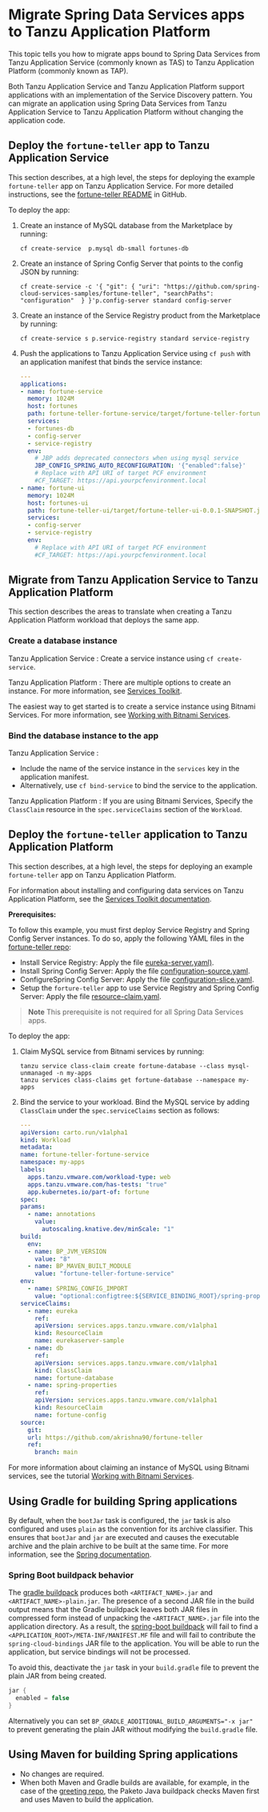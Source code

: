 # Migrate Spring Data Services apps to Tanzu Application Platform

This topic tells you how to migrate apps bound to Spring Data Services from Tanzu Application Service
(commonly known as TAS) to Tanzu Application Platform (commonly known as TAP).

Both Tanzu Application Service and Tanzu Application Platform support applications with an implementation
of the Service Discovery pattern.
You can migrate an application using Spring Data Services from Tanzu Application Service to
Tanzu Application Platform without changing the application code.

## <a id="deploy-app-to-tas"></a> Deploy the `fortune-teller` app to Tanzu Application Service

This section describes, at a high level, the steps for deploying the example `fortune-teller` app
on Tanzu Application Service.
For more detailed instructions, see the [fortune-teller README](https://github.com/akrishna90/fortune-teller/blob/main/README.adoc) in GitHub.

To deploy the app:

1. Create an instance of MySQL database from the Marketplace by running:

    ```console
    cf create-service  p.mysql db-small fortunes-db
    ```

1. Create an instance of Spring Config Server that points to the config JSON by running:

    ```console
    cf create-service -c '{ "git": { "uri": "https://github.com/spring-cloud-services-samples/fortune-teller", "searchPaths": "configuration"  } }'p.config-server standard config-server
    ```

1. Create an instance of the Service Registry product from the Marketplace by running:

    ```console
    cf create-service s p.service-registry standard service-registry
    ```

1. Push the applications to Tanzu Application Service using `cf push` with an application manifest
   that binds the service instance:

    ```yaml
    ---
    applications:
    - name: fortune-service
      memory: 1024M
      host: fortunes
      path: fortune-teller-fortune-service/target/fortune-teller-fortune-service-0.0.1-SNAPSHOT.jar
      services:
      - fortunes-db
      - config-server
      - service-registry
      env:
        # JBP adds deprecated connectors when using mysql service
        JBP_CONFIG_SPRING_AUTO_RECONFIGURATION: '{"enabled":false}'
        # Replace with API URI of target PCF environment
        #CF_TARGET: https://api.yourpcfenvironment.local
    - name: fortune-ui
      memory: 1024M
      host: fortunes-ui
      path: fortune-teller-ui/target/fortune-teller-ui-0.0.1-SNAPSHOT.jar
      services:
      - config-server
      - service-registry
      env:
        # Replace with API URI of target PCF environment
        #CF_TARGET: https://api.yourpcfenvironment.local
    ```

## <a id="migrate-tas-to-tap"></a> Migrate from Tanzu Application Service to Tanzu Application Platform

This section describes the areas to translate when creating a Tanzu Application Platform workload
that deploys the same app.

### <a id="create-db"></a>Create a database instance

Tanzu Application Service
: Create a service instance using `cf create-service`.

Tanzu Application Platform
: There are multiple options to create an instance. For more information, see
  [Services Toolkit](../services-toolkit/about.hbs.md).

  The easiest way to get started is to create a service instance using Bitnami Services.
  For more information, see
  [Working with Bitnami Services](../bitnami-services/tutorials/working-with-bitnami-services.hbs.md).

### <a id="bind-db"></a>Bind the database instance to the app

Tanzu Application Service
:
  - Include the name of the service instance in the `services` key in the application manifest.
  - Alternatively, use `cf bind-service` to bind the service to the application.

Tanzu Application Platform
: If you are using Bitnami Services, Specify the `ClassClaim` resource in the `spec.serviceClaims`
  section of the `Workload`.

## <a id="deploy-app-to-tap"></a> Deploy the `fortune-teller` application to Tanzu Application Platform

This section describes, at a high level, the steps for deploying an example `fortune-teller` app
on Tanzu Application Platform.

For information about installing and configuring data services on Tanzu Application Platform, see the
[Services Toolkit documentation](../services-toolkit/about.hbs.md).

**Prerequisites:**

To follow this example, you must first deploy Service Registry and Spring Config Server instances.
To do so, apply the following YAML files in the [fortune-teller repo](https://github.com/akrishna90/fortune-teller/tree/main/tap):

- Install Service Registry: Apply the file [eureka-server.yaml)](https://github.com/akrishna90/fortune-teller/blob/main/tap/eureka-server.yaml).
- Install Spring Config Server: Apply the file [configuration-source.yaml](https://github.com/akrishna90/fortune-teller/blob/main/tap/configuration-source.yaml).
- ConfigureSpring Config Server: Apply the file [configuration-slice.yaml](https://github.com/akrishna90/fortune-teller/blob/main/tap/configuration-slice.yaml).
- Setup the `forture-teller` app to use Service Registry and Spring Config Server: Apply the file [resource-claim.yaml](https://github.com/akrishna90/fortune-teller/blob/main/tap/resource-claim.yaml).

> **Note** This prerequisite is not required for all Spring Data Services apps.

To deploy the app:

1. Claim MySQL service from Bitnami services by running:

    ```console
    tanzu service class-claim create fortune-database --class mysql-unmanaged -n my-apps
    tanzu services class-claims get fortune-database --namespace my-apps
    ```

1. Bind the service to your workload. Bind the MySQL service by adding `ClassClaim` under the
   `spec.serviceClaims` section as follows:

    ```yaml
    ---
    apiVersion: carto.run/v1alpha1
    kind: Workload
    metadata:
    name: fortune-teller-fortune-service
    namespace: my-apps
    labels:
      apps.tanzu.vmware.com/workload-type: web
      apps.tanzu.vmware.com/has-tests: "true"
      app.kubernetes.io/part-of: fortune
    spec:
    params:
      - name: annotations
        value:
          autoscaling.knative.dev/minScale: "1"
    build:
      env:
      - name: BP_JVM_VERSION
        value: "8"
      - name: BP_MAVEN_BUILT_MODULE
        value: "fortune-teller-fortune-service"
    env:
      - name: SPRING_CONFIG_IMPORT
        value: "optional:configtree:${SERVICE_BINDING_ROOT}/spring-properties/"
    serviceClaims:
      - name: eureka
        ref:
        apiVersion: services.apps.tanzu.vmware.com/v1alpha1
        kind: ResourceClaim
        name: eurekaserver-sample
      - name: db
        ref:
        apiVersion: services.apps.tanzu.vmware.com/v1alpha1
        kind: ClassClaim
        name: fortune-database
      - name: spring-properties
        ref:
        apiVersion: services.apps.tanzu.vmware.com/v1alpha1
        kind: ResourceClaim
        name: fortune-config
    source:
      git:
      url: https://github.com/akrishna90/fortune-teller
      ref:
        branch: main
    ```

For more information about claiming an instance of MySQL using Bitnami services, see the tutorial
[Working with Bitnami Services](../bitnami-services/tutorials/working-with-bitnami-services.hbs.md).

## <a id="gradle"></a> Using Gradle for building Spring applications

By default, when the `bootJar` task is configured, the `jar` task is also configured and uses
`plain` as the convention for its archive classifier.
This ensures that `bootJar` and `jar` are executed and causes the executable archive and the plain
archive to be built at the same time. For more information, see the
[Spring documentation](https://docs.spring.io/spring-boot/docs/2.5.1/gradle-plugin/reference/htmlsingle/#packaging-executable.and-plain-archives).

### <a id="spring-boot-buildpack"></a> Spring Boot buildpack behavior

The [gradle buildpack](https://github.com/paketo-buildpacks/gradle) produces both `<ARTIFACT_NAME>.jar`
and `<ARTIFACT_NAME>-plain.jar`.
The presence of a second JAR file in the build output means that the Gradle buildpack leaves both
JAR files in compressed form instead of unpacking the `<ARTIFACT_NAME>.jar` file into the application directory.
As a result, the [spring-boot buildpack](https://github.com/paketo-buildpacks/spring-boot) will fail
to find a `<APPLICATION_ROOT>/META-INF/MANIFEST.MF` file and will fail to contribute the
`spring-cloud-bindings` JAR file to the application.
You will be able to run the application, but service bindings will not be processed.

To avoid this, deactivate the `jar` task in your `build.gradle` file to prevent the plain JAR from
being created.

```java
jar {
  enabled = false
}
```

Alternatively you can set `BP_GRADLE_ADDITIONAL_BUILD_ARGUMENTS="-x jar"` to prevent generating the
plain JAR without modifying the `build.gradle` file.

## <a id="maven"></a> Using Maven for building Spring applications

- No changes are required.
- When both Maven and Gradle builds are available, for example, in the case of the [greeting repo](https://github.com/spring-cloud-services-samples/greeting),
  the Paketo Java buildpack checks Maven first and uses Maven to build the application.
